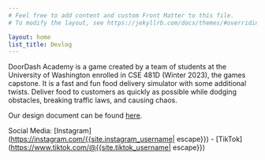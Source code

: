 ```yaml
---
# Feel free to add content and custom Front Matter to this file.
# To modify the layout, see https://jekyllrb.com/docs/themes/#overriding-theme-defaults

layout: home
list_title: Devlog
---
```


DoorDash Academy is a game created by a team of students
  at the University of Washington enrolled in CSE 481D (Winter 2023),
  the games capstone.
It is a fast and fun food delivery simulator with some additional twists.
Deliver food to customers as quickly as possible while dodging obstacles,
  breaking traffic laws, and causing chaos.

Our design document can be found [here](https://docs.google.com/document/d/1w_6o9TLWrfCNzRPtxnm4JKmMGrYXpXqhbgruODkqGtI/edit).

Social Media: 
[Instagram](https://instagram.com/{{site.instagram_username| escape}}) -
[TikTok](https://www.tiktok.com/@{{site.tiktok_username| escape}})
